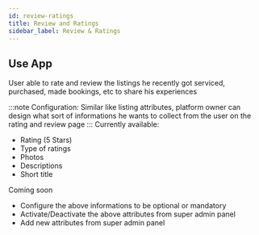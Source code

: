```yaml
---
id: review-ratings
title: Review and Ratings
sidebar_label: Review & Ratings
---
```


## Use App
User able to rate and review the listings he recently got serviced, purchased, made bookings, etc to share his experiences

:::note
Configuration: Similar like listing attributes, platform owner can design what sort of informations he wants to collect from the user on the rating and review page
:::
Currently available: 
- Rating (5 Stars) 
- Type of ratings
- Photos 
- Descriptions 
- Short title 

Coming soon
- Configure the above informations to be optional or mandatory 
- Activate/Deactivate the above attributes from super admin panel 
- Add new attributes from super admin panel 
